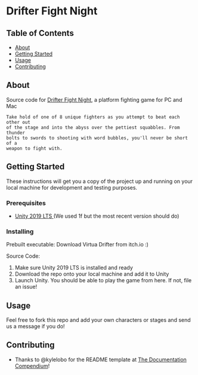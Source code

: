 # Drifter Fight Night

## Table of Contents

- [About](#about)
- [Getting Started](#getting_started)
- [Usage](#usage)
- [Contributing](#contributing)

## About <a name = "about"></a>

Source code for <a href="https://drifters-studios.itch.io/drifter-fight-night">Drifter Fight Night</a>, a platform fighting game for PC and Mac

```
Take hold of one of 8 unique fighters as you attempt to beat each other out
of the stage and into the abyss over the pettiest squabbles. From thunder
bolts to swords to shooting with word bubbles, you'll never be short of a
weapon to fight with.
```

## Getting Started <a name = "getting_started"></a>

These instructions will get you a copy of the project up and running on your local machine for development and testing purposes.

### Prerequisites

* <a href="https://unity.com/releases/2019-lts">Unity 2019 LTS </a>(We used 1f but the most recent version should do)

### Installing

Prebuilt executable: Download Virtua Drifter from itch.io :)

Source Code: 
1. Make sure Unity 2019 LTS is installed and ready
2. Download the repo onto your local machine and add it to Unity
3. Launch Unity. You should be able to play the game from here. If not, file an issue!

## Usage <a name = "usage"></a>

Feel free to fork this repo and add your own characters or stages and send us a message if you do!

## Contributing <a name="contributing"></a>
* Thanks to @kylelobo for the README template at <a href="https://github.com/kylelobo/The-Documentation-Compendium">The Documentation Compendium</a>!